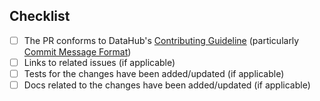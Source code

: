 

## Checklist
- [ ] The PR conforms to DataHub's [Contributing Guideline](https://github.com/linkedin/datahub/blob/master/docs/CONTRIBUTING.md) (particularly [Commit Message Format](https://github.com/linkedin/datahub/blob/master/docs/CONTRIBUTING.md#commit-message-format))
- [ ] Links to related issues (if applicable)
- [ ] Tests for the changes have been added/updated (if applicable)
- [ ] Docs related to the changes have been added/updated (if applicable)
